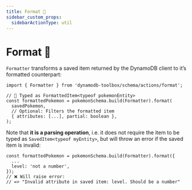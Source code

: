 ```yaml
---
title: Format 👷
sidebar_custom_props:
  sidebarActionType: util
---
```


# Format 👷

`Formatter` transforms a saved item returned by the DynamoDB client to it’s formatted counterpart:

```tsx
import { Formatter } from 'dynamodb-toolbox/schema/actions/format';

// 🙌 Typed as FormattedItem<typeof pokemonEntity>
const formattedPokemon = pokemonSchema.build(Formatter).format(
  savedPokemon,
  // Optional: Filters the formatted item
  { attributes: [...], partial: boolean },
);
```

Note that **it is a parsing operation**, i.e. it does not require the item to be typed as `SavedItem<typeof myEntity>`, but will throw an error if the saved item is invalid:

```tsx
const formattedPokemon = pokemonSchema.build(Formatter).format({
  ...
  level: 'not a number',
});
// ❌ Will raise error:
// => "Invalid attribute in saved item: level. Should be a number"
```
